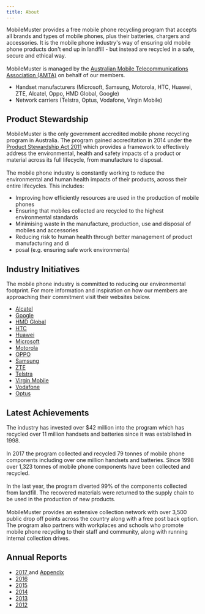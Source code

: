 ```yaml
---
title: About
---
```

MobileMuster provides a free mobile phone recycling program that accepts all brands and types of mobile phones, plus their batteries, chargers and accessories. It is the mobile phone industry's way of ensuring old mobile phone products don't end up in landfill - but instead are recycled in a safe, secure and ethical way.\
\
MobileMuster is managed by the [Australian Mobile Telecommunications Association (AMTA)](http://www.amta.org.au/) on behalf of our members.

* Handset manufacturers (Microsoft, Samsung, Motorola, HTC, Huawei, ZTE, Alcatel, Oppo, HMD Global, Google)
* Network carriers (Telstra, Optus, Vodafone, Virgin Mobile)



## Product Stewardship

MobileMuster is the only government accredited mobile phone recycling program in Australia. The program gained accreditation in 2014 under the [Product Stewardship Act 2011](http://www.comlaw.gov.au/Details/C2011A00076) which provides a framework to effectively address the environmental, health and safety impacts of a product or material across its full lifecycle, from manufacture to disposal.\
\
The mobile phone industry is constantly working to reduce the environmental and human health impacts of their products, across their entire lifecycles. This includes:

* Improving how efficiently resources are used in the production of mobile phones
* Ensuring that mobiles collected are recycled to the highest environmental standards
* Minimising waste in the manufacture, production, use and disposal of mobiles and accessories
* Reducing risk to human health through better management of product manufacturing and di
* posal (e.g. ensuring safe work environments)



## Industry Initiatives

The mobile phone industry is committed to reducing our environmental footprint. For more information and inspiration on how our members are approaching their commitment visit their websites below.

* [Alcatel](http://www.alcatel-mobile.com/au/company/aboutCsr)
* [Google](https://environment.google/)
* [HMD Global](https://www.nokia.com/en_int/about-us/sustainability)
* [HTC](https://www.htc.com/au/about/corporate-responsibility/)
* [Huawei](http://www.huawei.com/au/sustainability)
* [Microsoft](https://www.microsoft.com/en-us/environment/default.aspx)
* [Motorola](https://www.motorola.com/us/about/corporate-responsibility-environment)
* [OPPO](https://www.oppo.com/au/about-us/)
* [Samsung](http://www.samsung.com/au/aboutsamsung/samsungelectronics/companyReports/companyreports_02/)
* [ZTE](http://www.zte.com.cn/global/about/citizenship/CSR-Reports)
* [Telstra](https://www.telstra.com.au/aboutus/community-environment/environment)
* [Virgin Mobile](https://www.virginmobile.com.au/about-virgin-mobile/)
* [Vodafone](https://www.vodafone.com.au/about/sustainability/)
* [Optus](https://www.optus.com.au/about/sustainability)



## Latest Achievements

The industry has invested over $42 million into the program which has recycled over 11 million handsets and batteries since it was established in 1998.\
\
In 2017 the program collected and recycled 79 tonnes of mobile phone components including over one million handsets and batteries. Since 1998 over 1,323 tonnes of mobile phone components have been collected and recycled.\
\
In the last year, the program diverted 99% of the components collected from landfill. The recovered materials were returned to the supply chain to be used in the production of new products.\
\
MobileMuster provides an extensive collection network with over 3,500 public drop off points across the country along with a free post back option. The program also partners with workplaces and schools who promote mobile phone recycling to their staff and community, along with running internal collection drives.

## Annual Reports



* [2017 ](http://localhost:3000/media/135343/mob_annualreport-2016-17final.pdf)and [Appendix](http://localhost:3000/media/135344/mobappendix-2017_final.pdf)
* [2016](http://localhost:3000/media/134587/annual_report.pdf)
* [2015](http://localhost:3000/media/113634/mob0192_fy15_annualreport_fa_digital.pdf)
* [2014](http://localhost:3000/media/62405/mm_annualreport_2014.pdf)
* [2013](http://localhost:3000/media/39176/mobilemuster_annualreport_2013_lr.pdf)
* [2012](http://localhost:3000/media/21563/amt0225_mobilemuster_report_2012_final.pdf)
